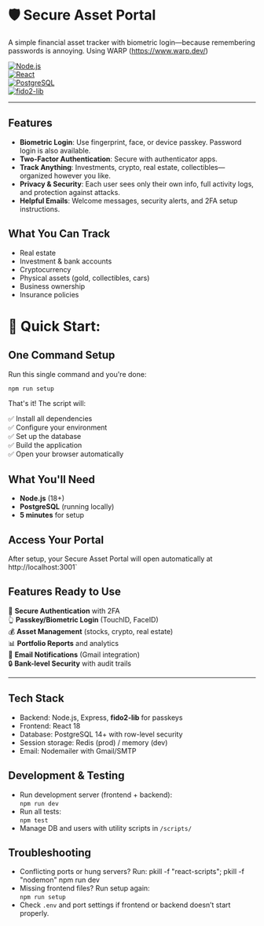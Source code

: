 # 🛡️ Secure Asset Portal

A simple financial asset tracker with biometric login—because remembering passwords is annoying. Using WARP (https://www.warp.dev/)

[![Node.js](https://img.shields.io/badge/Node.js-18+-green.svg)](https://nodejs.org/)  
[![React](https://img.shields.io/badge/React-18+-blue.svg)](https://reactjs.org/)  
[![PostgreSQL](https://img.shields.io/badge/PostgreSQL-14+-blue.svg)](https://www.postgresql.org/)  
[![fido2-lib](https://img.shields.io/badge/fido2--lib-Passkeys-purple.svg)](https://github.com/webauthn-open-source/fido2-lib)  

---

## Features

- **Biometric Login**: Use fingerprint, face, or device passkey. Password login is also available.
- **Two-Factor Authentication**: Secure with authenticator apps.
- **Track Anything**: Investments, crypto, real estate, collectibles—organized however you like.
- **Privacy & Security**: Each user sees only their own info, full activity logs, and protection against attacks.
- **Helpful Emails**: Welcome messages, security alerts, and 2FA setup instructions.

## What You Can Track

- Real estate  
- Investment & bank accounts  
- Cryptocurrency  
- Physical assets (gold, collectibles, cars)  
- Business ownership  
- Insurance policies  

# 🚀 Quick Start:

## One Command Setup

Run this single command and you're done:

```bash
npm run setup
```

That's it! The script will:

✅ Install all dependencies  
✅ Configure your environment  
✅ Set up the database  
✅ Build the application   
✅ Open your browser automatically

## What You'll Need

- **Node.js** (18+)
- **PostgreSQL** (running locally)
- **5 minutes** for setup

## Access Your Portal

After setup, your Secure Asset Portal will open automatically at http://localhost:3001`

## Features Ready to Use

🔐 **Secure Authentication** with 2FA  
👆 **Passkey/Biometric Login** (TouchID, FaceID)  
💰 **Asset Management** (stocks, crypto, real estate)  
📊 **Portfolio Reports** and analytics  
📧 **Email Notifications** (Gmail integration)  
🔒 **Bank-level Security** with audit trails  

---

## Tech Stack

- Backend: Node.js, Express, **fido2-lib** for passkeys  
- Frontend: React 18  
- Database: PostgreSQL 14+ with row-level security  
- Session storage: Redis (prod) / memory (dev)  
- Email: Nodemailer with Gmail/SMTP  

## Development & Testing

- Run development server (frontend + backend):  
  `npm run dev`
- Run all tests:  
  `npm test`  
- Manage DB and users with utility scripts in `/scripts/`

## Troubleshooting

- Conflicting ports or hung servers? Run: 
pkill -f "react-scripts"; pkill -f "nodemon"
npm run dev
- Missing frontend files? Run setup again:  
`npm run setup`
- Check `.env` and port settings if frontend or backend doesn’t start properly.
